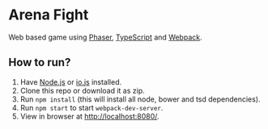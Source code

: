 # Arena Fight
Web based game using [Phaser](http://phaser.io/), [TypeScript](http://www.typescriptlang.org/) and [Webpack](http://webpack.github.io/).

## How to run?

 1. Have [Node.js](https://nodejs.org/) or [io.js](https://iojs.org/en/index.html) installed.
 2. Clone this repo or download it as zip.
 3. Run `npm install` (this will install all node, bower and tsd dependencies).
 4. Run `npm start` to start `webpack-dev-server`.
 5. View in browser at [http://localhost:8080/](http://localhost:8080/).
